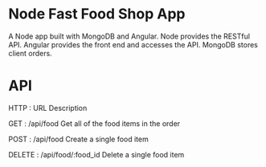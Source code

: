 # Node Fast Food Shop App



A Node app built with MongoDB and Angular.
Node provides the RESTful API. Angular provides the front end and accesses the API. MongoDB stores client orders.



# API 

HTTP :    	URL     	           Description

GET :	      /api/food	           Get all of the food items in the order

POST :	    /api/food	           Create a single food item

DELETE :	  /api/food/:food_id   Delete a single food item


